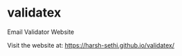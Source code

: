 # validatex
Email Validator Website

Visit the website at: https://harsh-sethi.github.io/validatex/

